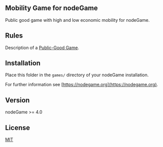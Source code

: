 ## Mobility Game for nodeGame

Public good game with high and low economic mobility for nodeGame.

## Rules

Description of a [Public-Good Game](https://en.wikipedia.org/wiki/Public_goods_game).

## Installation

Place this folder in the `games/` directory of your nodeGame installation.

For further information see [https://nodegame.org](https://nodegame.org).

## Version

nodeGame >= 4.0

## License

[MIT](LICENSE)
